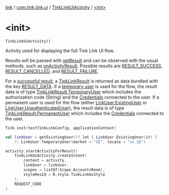[link](../../index.md) / [com.tink.link.ui](../index.md) / [TinkLinkUiActivity](index.md) / [&lt;init&gt;](./-init-.md)

# &lt;init&gt;

`TinkLinkUiActivity()`

Activity used for displaying the full Tink Link UI flow.

Results will be passed with [setResult](#) and can be observed with the usual methods,
such as [onActivityResult](#). Possible results are [RESULT_SUCCESS](-r-e-s-u-l-t_-s-u-c-c-e-s-s.md), [RESULT_CANCELLED](-r-e-s-u-l-t_-c-a-n-c-e-l-l-e-d.md),
and [RESULT_FAILURE](-r-e-s-u-l-t_-f-a-i-l-u-r-e.md).

For a [successful result](-r-e-s-u-l-t_-s-u-c-c-e-s-s.md), a [TinkLinkResult](../-tink-link-result/index.md) is returned as data bundled
with the key [RESULT_DATA](-r-e-s-u-l-t_-d-a-t-a.md).
If a [temporary user](../-link-user/-temporary-user/index.md) is used for the flow, the result data is of type [TinkLinkResult.TemporaryUser](../-tink-link-result/-temporary-user/index.md)
which includes the authorization code (String) and the [Credentials](../../com.tink.model.credentials/-credentials/index.md) connected to the user.
If a permanent user is used for the flow (either [LinkUser.ExistingUser](../-link-user/-existing-user/index.md) or [LinkUser.UnauthenticatedUser](../-link-user/-unauthenticated-user/index.md)),
the result data is of type [TinkLinkResult.PermanentUser](../-tink-link-result/-permanent-user/index.md) which includes the [Credentials](../../com.tink.model.credentials/-credentials/index.md) connected
to the user.

``` kotlin
Tink.init(testTinkLinkConfig, applicationContext)

val linkUser = getExistingUser()?.let { LinkUser.ExistingUser(it) }
    ?: LinkUser.TemporaryUser(market = "SE", locale = "sv_SE")

activity.startActivityForResult(
    TinkLinkUiActivity.createIntent(
        context = activity,
        linkUser = linkUser,
        scopes = listOf(Scope.AccountsRead),
        styleResId = R.style.TinkLinkUiStyle
    ),
    REQUEST_CODE
)
```

